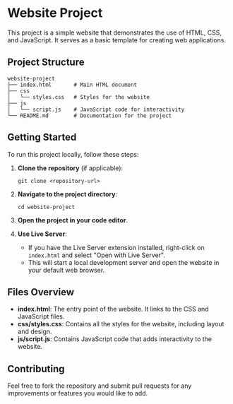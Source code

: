 # Website Project

This project is a simple website that demonstrates the use of HTML, CSS, and JavaScript. It serves as a basic template for creating web applications.

## Project Structure

```
website-project
├── index.html       # Main HTML document
├── css
│   └── styles.css   # Styles for the website
├── js
│   └── script.js    # JavaScript code for interactivity
└── README.md        # Documentation for the project
```

## Getting Started

To run this project locally, follow these steps:

1. **Clone the repository** (if applicable):
   ```
   git clone <repository-url>
   ```

2. **Navigate to the project directory**:
   ```
   cd website-project
   ```

3. **Open the project in your code editor**.

4. **Use Live Server**:
   - If you have the Live Server extension installed, right-click on `index.html` and select "Open with Live Server".
   - This will start a local development server and open the website in your default web browser.

## Files Overview

- **index.html**: The entry point of the website. It links to the CSS and JavaScript files.
- **css/styles.css**: Contains all the styles for the website, including layout and design.
- **js/script.js**: Contains JavaScript code that adds interactivity to the website.

## Contributing

Feel free to fork the repository and submit pull requests for any improvements or features you would like to add.